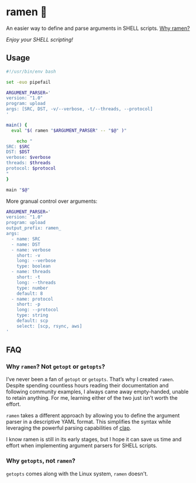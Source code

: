 # ramen 🍜

An easier way to define and parse arguments in SHELL scripts. [Why ramen?](#faq)

_Enjoy your SHELL scripting!_

## Usage

```bash
#!/usr/bin/env bash

set -euo pipefail

ARGUMENT_PARSER='
version: "1.0"
program: upload
args: [SRC, DST, -v/--verbose, -t/--threads, --protocol]
'

main() {
  eval "$( ramen "$ARGUMENT_PARSER" -- "$@" )"

    echo "
SRC: $SRC
DST: $DST
verbose: $verbose
threads: $threads
protocol: $protocol
"
}

main "$@"
```

More granual control over arguments:

```bash
ARGUMENT_PARSER='
version: "1.0"
program: upload
output_prefix: ramen_
args:
  - name: SRC
  - name: DST
  - name: verbose
    short: -v
    long: --verbose
    type: boolean
  - name: threads
    short: -t
    long: --threads
    type: number
    default: 8
  - name: protocol
    short: -p
    long: --protocol
    type: string
    default: scp
    select: [scp, rsync, aws]
'
```

## FAQ

### Why `ramen`? Not `getopt` or `getopts`?

I’ve never been a fan of `getopt` or `getopts`. That’s why I created `ramen`. Despite spending countless hours reading their documentation and following community examples, I always came away empty-handed, unable to retain anything. For me, learning either of the two just isn’t worth the effort.

`ramen` takes a different approach by allowing you to define the argument parser in a descriptive YAML format. This simplifies the syntax while leveraging the powerful parsing capabilities of [clap](https://docs.rs/clap/latest/clap/index.html).

I know ramen is still in its early stages, but I hope it can save us time and effort when implementing argument parsers for SHELL scripts.

### Why `getopts`, not `ramen`?

`getopts` comes along with the Linux system, `ramen` doesn't.

